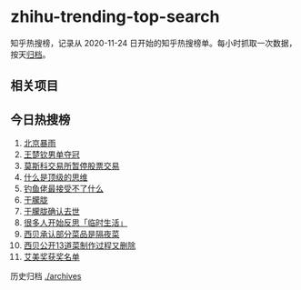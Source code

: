 # zhihu-trending-top-search

知乎热搜榜，记录从 2020-11-24
日开始的知乎热搜榜单。每小时抓取一次数据，按天[归档](./archives)。

## 相关项目

## 今日热搜榜

<!-- BEGIN -->
<!-- 最后更新时间 Tue Sep 16 2025 18:11:39 GMT+0800 (China Standard Time) -->

1. [北京暴雨](https://www.zhihu.com/search?q=北京暴雨)
1. [王楚钦男单夺冠](https://www.zhihu.com/search?q=王楚钦男单夺冠)
1. [莫斯科交易所暂停股票交易](https://www.zhihu.com/search?q=莫斯科交易所暂停股票交易)
1. [什么是顶级的思维](https://www.zhihu.com/search?q=什么是顶级的思维)
1. [钓鱼佬最接受不了什么](https://www.zhihu.com/search?q=钓鱼佬最接受不了什么)
1. [于朦胧](https://www.zhihu.com/search?q=于朦胧)
1. [于朦胧确认去世](https://www.zhihu.com/search?q=于朦胧确认去世)
1. [很多人开始反思「临时生活」](https://www.zhihu.com/search?q=很多人开始反思「临时生活」)
1. [西贝承认部分菜品是隔夜菜](https://www.zhihu.com/search?q=西贝承认部分菜品是隔夜菜)
1. [西贝公开13道菜制作过程又删除](https://www.zhihu.com/search?q=西贝公开13道菜制作过程又删除)
1. [艾美奖获奖名单](https://www.zhihu.com/search?q=艾美奖获奖名单)

<!-- END -->

历史归档 [./archives](./archives)
